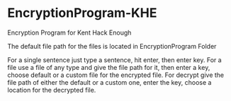 # EncryptionProgram-KHE
Encryption Program for Kent Hack Enough

The default file path for the files is located in EncryptionProgram Folder

For a single sentence just type a sentence, hit enter, then enter key.
For a file use a file of any type and give the file path for it, then enter a key, choose default or a custom file for the encrypted file.
For decrypt give the file path of either the default or a custom one, enter the key, choose a location for the decrypted file.
